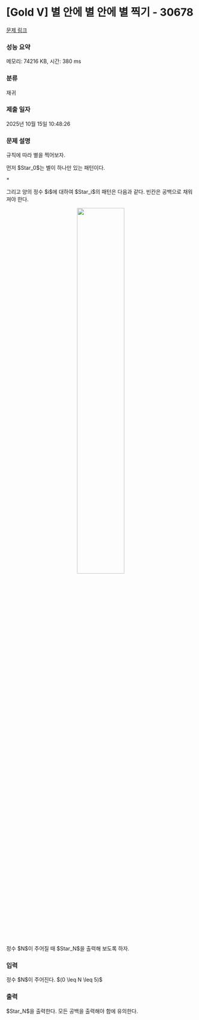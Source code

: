 # [Gold V] 별 안에 별 안에 별 찍기 - 30678 

[문제 링크](https://www.acmicpc.net/problem/30678) 

### 성능 요약

메모리: 74216 KB, 시간: 380 ms

### 분류

재귀

### 제출 일자

2025년 10월 15일 10:48:26

### 문제 설명

<p>규칙에 따라 별을 찍어보자.</p>

<p>먼저 $Star_0$는 별이 하나만 있는 패턴이다.</p>

<pre>*</pre>

<p>그리고 양의 정수 $i$에 대하여 $Star_i$의 패턴은 다음과 같다. 빈칸은 공백으로 채워져야 한다.</p>

<p style="text-align: center;"><img alt="" src="https://u.acmicpc.net/bc825e4e-830a-4e40-8110-9b269a695fc2/pattern-of-star_i.jpg" style="height: 50%; width: 50%;"></p>

<p>정수 $N$이 주어질 때 $Star_N$을 출력해 보도록 하자.</p>

### 입력 

 <p>정수 $N$이 주어진다. $(0 \leq N \leq 5)$</p>

### 출력 

 <p>$Star_N$을 출력한다. 모든 공백을 출력해야 함에 유의한다.</p>

